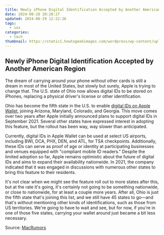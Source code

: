 ```yaml
---
title: Newly iPhone Digital Identification Accepted by Another American Region
date: 2024-08-28 20:28:27
updated: 2024-08-29 12:22:26
tags:
  - ios
categories:
  - tech
thumbnail: https://static1.howtogeekimages.com/wordpress/wp-content/uploads/2024/07/iphone-15-and-apple-s-logo.jpg
---
```


## Newly iPhone Digital Identification Accepted by Another American Region

The dream of carrying around your phone without other cards is still a dream in most of the United States, but slowly but surely, Apple is trying to change that. The U.S. state of Ohio now allows digital IDs to be stored on iPhones, replacing a physical driver's license or other identification.

 Ohio has become the fifth state in the U.S. to enable [digital IDs on Apple Wallet](https://fox-boxes.techidaily.com/updated-a-beginners-journey-to-selecting-the-right-action-cam/), joining Arizona, Maryland, Colorado, and Georgia. This move comes over two years after Apple initially announced plans to support digital IDs in September 2021\. Several other states have expressed interest in adopting this feature, but the rollout has been way, way slower than anticipated.

 Currently, digital IDs in Apple Wallet can be used at select US airports, including BWI, DCA, PHX, DEN, and ATL, for TSA checkpoints. Additionally, these IDs can serve as proof of age or identity at participating businesses and venues equipped with "compliant mobile ID readers." Despite the limited adoption so far, Apple remains optimistic about the future of digital IDs and aims to expand their availability nationwide. In 2021, the company indicated that it was engaged in discussions with numerous other states to bring this feature to their residents.

 It's not clear when we might see the feature roll out to more states after this, but at the rate it's going, it's certainly not going to be something nationwide, or close to nationwide, for at least a couple more years. After all, Ohio is just the fifth state that's joining this list, and we still have 45 states to go—and that's without mentioning other kinds of identifications, such as those from US territories. We're going to have to wait and see, but for now, if you're in one of those five states, carrying your wallet around just became a bit less necessary.

 Source: [MacRumors](https://www.macrumors.com/2024/07/31/iphone-drivers-licenses-ohio/)

<ins class="adsbygoogle"
     style="display:block"
     data-ad-format="autorelaxed"
     data-ad-client="ca-pub-7571918770474297"
     data-ad-slot="1223367746"></ins>



<ins class="adsbygoogle"
     style="display:block"
     data-ad-client="ca-pub-7571918770474297"
     data-ad-slot="8358498916"
     data-ad-format="auto"
     data-full-width-responsive="true"></ins>
